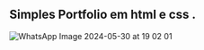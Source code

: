 ## Simples Portfolio em html e css .

![WhatsApp Image 2024-05-30 at 19 02 01](https://github.com/caquitooliveira/Portf-lio-/assets/167829721/868109a1-580c-4d9e-bc0a-f65d0a5f2de0)
